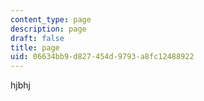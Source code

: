 ```yaml
---
content_type: page
description: page
draft: false
title: page
uid: 06634bb9-d827-454d-9793-a8fc12488922
---
```

hjbhj